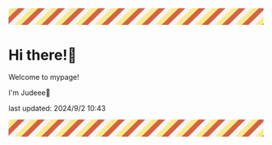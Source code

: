 <!-- Header image -->
<img src="./pokemon/pokemon_29.png" width="1000">

# Hi there!👋

Welcome to mypage!

I'm Judeee🐷

last updated: 2024/9/2 10:43

<!-- Footer image -->
<img src="./pokemon/pokemon_29.png" width="1000">
